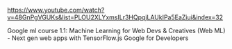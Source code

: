 https://www.youtube.com/watch?v=48GnPgVGUKs&list=PLOU2XLYxmsILr3HQpqjLAUkIPa5EaZiui&index=32

Google ml course 
1.1: Machine Learning for Web Devs & Creatives (Web ML) - Next gen web apps with TensorFlow.js
Google for Developers